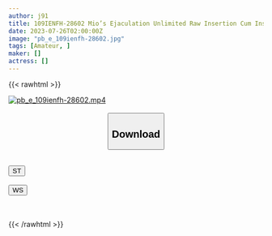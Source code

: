 ```yaml
---
author: j91
title: 109IENFH-28602 Mio’s Ejaculation Unlimited Raw Insertion Cum Inside Ejaculation Of A God Men’s Esthetic Lady Who Is Difficult To Book A Full Voyeur Super Rare Back Option
date: 2023-07-26T02:00:00Z
image: "pb_e_109ienfh-28602.jpg"
tags: [Amateur, ]
maker: []
actress: []
---
```



{{< rawhtml >}}

<div class="video" data-videoid="BQ8vrKJmXrcybxX">
    <a href="javascript:;">
        <img src="https://my.j91.asia/posts/pb_e_109ienfh-28602/pb_e_109ienfh-28602.jpg" width="WIDTH" height="HEIGHT" alt="pb_e_109ienfh-28602.mp4" loading="lazy">
    </a>
</div>

<script type="text/javascript" src="https://j91.asia/asset/on-demand-st.js"></script>

<br>
  <link rel="stylesheet" href="https://j91.asia/asset/bs5.css">
  
  <center>
  <button class="btn btn-primary" type="button" data-bs-toggle="collapse" data-bs-target=".multi-collapse" aria-expanded="false" aria-controls="multiCollapseExample1 multiCollapseExample2"><h2>Download</h2></button></center>
</p>
<div class="row">
  <div class="col">
    <div class="collapse multi-collapse" id="multiCollapseExample1">
      <div class="card card-body">
	      	      <br>
<div class="buttons">  
<a href="https://streamtape.to/v/BQ8vrKJmXrcybxX"><button class="btn-hover color-3"><i class="fa fa-download"></i> ST</button></a></div>
    </div>
  </div>
</div>
  <div class="col">
    <div class="collapse multi-collapse" id="multiCollapseExample2">
      <div class="card card-body">
	      <br>
<div class="buttons">
    <a href="https://wolfstream.tv/fawxhylqyyh5.html"><button class="btn-hover color-9"><i class="fa fa-download"></i> WS</button></a></div>
<br><br>
      </div>
    </div>
  </div>
</div>

{{< /rawhtml >}}